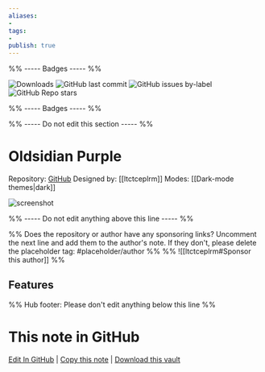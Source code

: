 ```yaml
---
aliases:
- 
tags: 
- 
publish: true
---
```


%% ----- Badges ----- %%

![Downloads](https://img.shields.io/badge/downloads-1846-573E7A?style=for-the-badge&logo=)
![GitHub last commit](https://img.shields.io/github/last-commit/ltctceplrm/oldsidian-purple?color=573E7A&label=last%20update&logo=github&style=for-the-badge)
![GitHub issues by-label](https://img.shields.io/github/issues/ltctceplrm/oldsidian-purple/help%20wanted?color=573E7A&logo=github&style=for-the-badge) 
![GitHub Repo stars](https://img.shields.io/github/stars/ltctceplrm/oldsidian-purple?color=573E7A&logo=github&style=for-the-badge)

%% ----- Badges ----- %%

%% ----- Do not edit this section ----- %%

# Oldsidian Purple

Repository: [GitHub](https://github.com/ltctceplrm/oldsidian-purple)
Designed by: [[ltctceplrm]]
Modes: [[Dark-mode themes|dark]]



![screenshot](https://github.com/ltctceplrm/oldsidian-purple/raw/HEAD/cover.png)

%% ----- Do not edit anything above this line ----- %% 

%% Does the repository or author have any sponsoring links? Uncomment the next line and add them to the author's note. If they don't, please delete the placeholder tag: #placeholder/author %%
%% ![[ltctceplrm#Sponsor this author]] %%


## Features



%% Hub footer: Please don't edit anything below this line %%

# This note in GitHub

<span class="git-footer">[Edit In GitHub](https://github.dev/obsidian-community/obsidian-hub/blob/main/02%20-%20Community%20Expansions/02.05%20All%20Community%20Expansions/Themes/Oldsidian%20Purple.md "git-hub-edit-note") | [Copy this note](https://raw.githubusercontent.com/obsidian-community/obsidian-hub/main/02%20-%20Community%20Expansions/02.05%20All%20Community%20Expansions/Themes/Oldsidian%20Purple.md "git-hub-copy-note") | [Download this vault](https://github.com/obsidian-community/obsidian-hub/archive/refs/heads/main.zip "git-hub-download-vault") </span>
